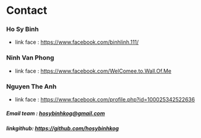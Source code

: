 # **Contact**

### **Ho Sy Binh**

- link face : https://www.facebook.com/binhlinh.111/

### **Ninh Van Phong**

- link face : https://www.facebook.com/WelComee.to.Wall.Of.Me

### **Nguyen The Anh**

- link face : https://www.facebook.com/profile.php?id=100025342522636

##### **Email team** : hosybinhkog@gmail.com

##### linkgithub: https://github.com/hosybinhkog
